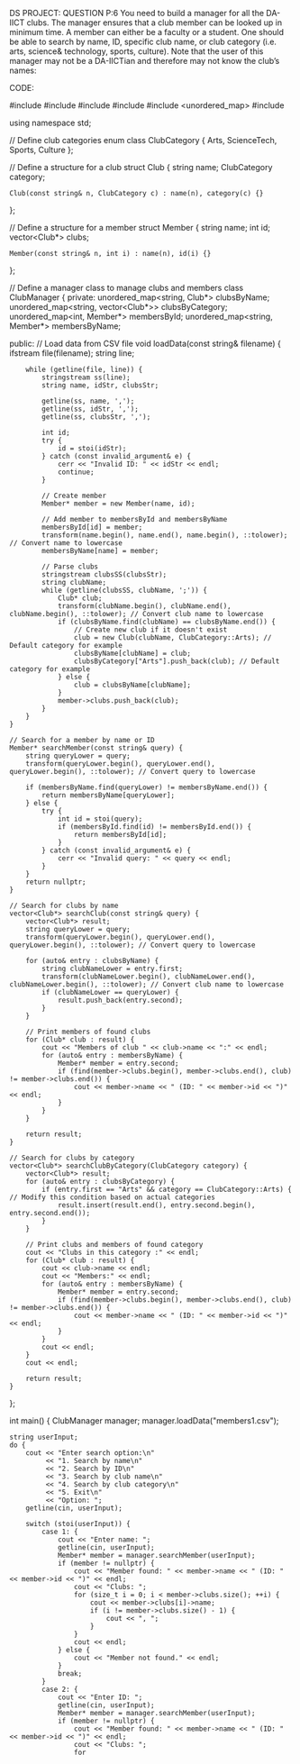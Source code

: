DS PROJECT:
QUESTION P:6 
You need to build a manager for all the DA-IICT clubs. The manager ensures that a club member can be looked up in minimum time. A member can either be a faculty or a student. One should be able to search by name, ID, specific club name, or club category (i.e. arts, science& technology, sports, culture). Note that the user of this manager may not be a DA-IICTian and therefore may not know the club’s names:

CODE:


#include <iostream>
#include <fstream>
#include <sstream>
#include <vector>
#include <unordered_map>
#include <algorithm>

using namespace std;

// Define club categories
enum class ClubCategory { Arts, ScienceTech, Sports, Culture };

// Define a structure for a club
struct Club {
    string name;
    ClubCategory category;

    Club(const string& n, ClubCategory c) : name(n), category(c) {}
};

// Define a structure for a member
struct Member {
    string name;
    int id;
    vector<Club*> clubs;

    Member(const string& n, int i) : name(n), id(i) {}
};

// Define a manager class to manage clubs and members
class ClubManager {
private:
    unordered_map<string, Club*> clubsByName;
    unordered_map<string, vector<Club*>> clubsByCategory;
    unordered_map<int, Member*> membersById;
    unordered_map<string, Member*> membersByName;

public:
    // Load data from CSV file
    void loadData(const string& filename) {
        ifstream file(filename);
        string line;

        while (getline(file, line)) {
            stringstream ss(line);
            string name, idStr, clubsStr;

            getline(ss, name, ',');
            getline(ss, idStr, ',');
            getline(ss, clubsStr, ',');

            int id;
            try {
                id = stoi(idStr);
            } catch (const invalid_argument& e) {
                cerr << "Invalid ID: " << idStr << endl;
                continue;
            }

            // Create member
            Member* member = new Member(name, id);

            // Add member to membersById and membersByName
            membersById[id] = member;
            transform(name.begin(), name.end(), name.begin(), ::tolower); // Convert name to lowercase
            membersByName[name] = member;

            // Parse clubs
            stringstream clubsSS(clubsStr);
            string clubName;
            while (getline(clubsSS, clubName, ';')) {
                Club* club;
                transform(clubName.begin(), clubName.end(), clubName.begin(), ::tolower); // Convert club name to lowercase
                if (clubsByName.find(clubName) == clubsByName.end()) {
                    // Create new club if it doesn't exist
                    club = new Club(clubName, ClubCategory::Arts); // Default category for example
                    clubsByName[clubName] = club;
                    clubsByCategory["Arts"].push_back(club); // Default category for example
                } else {
                    club = clubsByName[clubName];
                }
                member->clubs.push_back(club);
            }
        }
    }

    // Search for a member by name or ID
    Member* searchMember(const string& query) {
        string queryLower = query;
        transform(queryLower.begin(), queryLower.end(), queryLower.begin(), ::tolower); // Convert query to lowercase

        if (membersByName.find(queryLower) != membersByName.end()) {
            return membersByName[queryLower];
        } else {
            try {
                int id = stoi(query);
                if (membersById.find(id) != membersById.end()) {
                    return membersById[id];
                }
            } catch (const invalid_argument& e) {
                cerr << "Invalid query: " << query << endl;
            }
        }
        return nullptr;
    }

    // Search for clubs by name
    vector<Club*> searchClub(const string& query) {
        vector<Club*> result;
        string queryLower = query;
        transform(queryLower.begin(), queryLower.end(), queryLower.begin(), ::tolower); // Convert query to lowercase

        for (auto& entry : clubsByName) {
            string clubNameLower = entry.first;
            transform(clubNameLower.begin(), clubNameLower.end(), clubNameLower.begin(), ::tolower); // Convert club name to lowercase
            if (clubNameLower == queryLower) {
                result.push_back(entry.second);
            }
        }

        // Print members of found clubs
        for (Club* club : result) {
            cout << "Members of club " << club->name << ":" << endl;
            for (auto& entry : membersByName) {
                Member* member = entry.second;
                if (find(member->clubs.begin(), member->clubs.end(), club) != member->clubs.end()) {
                    cout << member->name << " (ID: " << member->id << ")" << endl;
                }
            }
        }

        return result;
    }

    // Search for clubs by category
    vector<Club*> searchClubByCategory(ClubCategory category) {
        vector<Club*> result;
        for (auto& entry : clubsByCategory) {
            if (entry.first == "Arts" && category == ClubCategory::Arts) { // Modify this condition based on actual categories
                result.insert(result.end(), entry.second.begin(), entry.second.end());
            }
        }

        // Print clubs and members of found category
        cout << "Clubs in this category :" << endl;
        for (Club* club : result) {
            cout << club->name << endl;
            cout << "Members:" << endl;
            for (auto& entry : membersByName) {
                Member* member = entry.second;
                if (find(member->clubs.begin(), member->clubs.end(), club) != member->clubs.end()) {
                    cout << member->name << " (ID: " << member->id << ")" << endl;
                }
            }
            cout << endl;
        }
        cout << endl;

        return result;
    }

};

int main() {
    ClubManager manager;
    manager.loadData("members1.csv");

    string userInput;
    do {
        cout << "Enter search option:\n"
             << "1. Search by name\n"
             << "2. Search by ID\n"
             << "3. Search by club name\n"
             << "4. Search by club category\n"
             << "5. Exit\n"
             << "Option: ";
        getline(cin, userInput);

        switch (stoi(userInput)) {
            case 1: {
                cout << "Enter name: ";
                getline(cin, userInput);
                Member* member = manager.searchMember(userInput);
                if (member != nullptr) {
                    cout << "Member found: " << member->name << " (ID: " << member->id << ")" << endl;
                    cout << "Clubs: ";
                    for (size_t i = 0; i < member->clubs.size(); ++i) {
                        cout << member->clubs[i]->name;
                        if (i != member->clubs.size() - 1) {
                            cout << ", ";
                        }
                    }
                    cout << endl;
                } else {
                    cout << "Member not found." << endl;
                }
                break;
            }
            case 2: {
                cout << "Enter ID: ";
                getline(cin, userInput);
                Member* member = manager.searchMember(userInput);
                if (member != nullptr) {
                    cout << "Member found: " << member->name << " (ID: " << member->id << ")" << endl;
                    cout << "Clubs: ";
                    for



   
